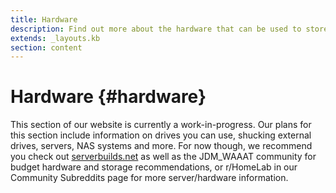 ```yaml
---
title: Hardware
description: Find out more about the hardware that can be used to store all those terabytes (petabytes) of data.
extends: _layouts.kb
section: content
---
```


# Hardware {#hardware}

This section of our website is currently a work-in-progress. Our plans for this section include information on drives you can use, shucking external drives, servers, NAS systems and more. For now though, we recommend you check out <a href="https://serverbuilds.net">serverbuilds.net</a> as well as the JDM_WAAAT community for budget hardware and storage recommendations, or r/HomeLab in our Community Subreddits page for more server/hardware information.